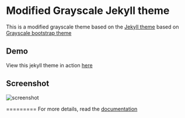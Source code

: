 Modified Grayscale Jekyll theme
=========================

This is a modified grayscale theme based on the [Jekyll theme](http://jeromelachaud.github.io/grayscale-theme/) based on [Grayscale bootstrap theme ](http://ironsummitmedia.github.io/startbootstrap-grayscale/)

## Demo
View this jekyll theme in action [here](https://ajleonardi.github.io/grayscale-theme)

## Screenshot
![screenshot](https://raw.githubusercontent.com/jeromelachaud/grayscale-theme/master/screenshot.png)

=========
For more details, read the [documentation](http://jekyllrb.com/)
